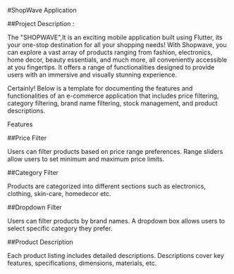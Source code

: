 #ShopWave Application

##Project Description :

The "SHOPWAVE",It is an exciting mobile application built using Flutter, 
its your one-stop destination for all your shopping needs! With Shopwave, 
you can explore a vast array of products ranging from fashion, electronics, home decor, 
beauty essentials, and much more, all conveniently accessible at you fingertips.
It offers a range of functionalities designed to provide users with an immersive and visually stunning experience.

Certainly! Below is a template for documenting the features and functionalities of an 
e-commerce application that includes price filtering, category filtering, brand name filtering, 
stock management, and product descriptions.

Features

##Price Filter

Users can filter products based on price range preferences.
Range sliders allow users to set minimum and maximum price limits.

##Category Filter

Products are categorized into different sections such as electronics, clothing, skin-care,
homedecor etc.

##Dropdown Filter

Users can filter products by brand names.
A dropdown box allows users to select specific category they prefer.

##Product Description

Each product listing includes detailed descriptions.
Descriptions cover key features, specifications, dimensions, materials, etc.